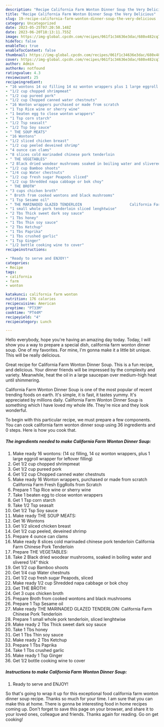 ```yaml
---
description: "Recipe California Farm Wonton Dinner Soup the Very Delicious"
title: "Recipe California Farm Wonton Dinner Soup the Very Delicious"
slug: 19-recipe-california-farm-wonton-dinner-soup-the-very-delicious
category: Uncategorized
date: 2023-05-25T07:20:50.148Z
date: 2023-06-20T18:13:11.755Z
image: https://img-global.cpcdn.com/recipes/061f1c34636e3dac/680x482cq70/california-farm-wonton-dinner-soup-recipe-main-photo.jpg
hideToc: false
enableToc: true
enableTocContent: false
thumbnail: https://img-global.cpcdn.com/recipes/061f1c34636e3dac/680x482cq70/california-farm-wonton-dinner-soup-recipe-main-photo.jpg
cover: https://img-global.cpcdn.com/recipes/061f1c34636e3dac/680x482cq70/california-farm-wonton-dinner-soup-recipe-main-photo.jpg
author: Admin
authorAv: notfound
ratingvalue: 4.3
reviewcount: 25
recipeingredient:
- "16 wontons 14 oz filling 14 oz wonton wrappers plus 1 large eggroll wrapper for leftover filling"
- "1/2 cup chopped shrimpmeat"
- "1/2 cup pureed pork"
- "1/2 cup Chopped canned water chestnuts"
- "16 Wonton wrappers purchased or made from scratch                      California Farm Fresh EggRolls from Scratch"
- "1 Tsp Rice wine or sherry wine"
- "1 beaten egg to close wonton wrappers"
- "1 Tsp corn starch"
- "1/2 Tsp seasalt"
- "1/2 Tsp Soy sauce"
- " THE SOUP MEATS"
- "16 Wontons"
- "1/2 sliced chicken breast"
- "1/2 cup peeled deveined shrimp"
- "4 ounce can clams"
- "8 slices cold marinaded chinese pork tenderloin                      California Farm Chinese Pork Tenderloin"
- " THE VEGETABLES"
- "2 Black dried woodear mushrooms soaked in boiling water and slivered 14 thick"
- "1/2 cup Bamboo shoots"
- "1/4 cup Water chestnuts"
- "1/2 cup fresh sugar Peapods sliced"
- "1/2 cup Shredded napa cabbage or bok choy"
- " THE BROTH"
- "3 cups chicken broth"
- " Broth from cooked wontons and black mushrooms"
- "1 Tsp Sesame oil"
- " THE MARINADED GLAZED TENDERLOIN                      California Farm Chinese Pork Tenderloin"
- "1 small whole pork tenderloin sliced lenghtwise"
- "2 Tbs Thick sweet dark soy sauce"
- "1 Tbs honey"
- "1 Tbs Thin soy sauce"
- "2 Tbs Ketchup"
- "1 Tbs Paprika"
- "1 Tbs crushed garlic"
- "1 Tsp Ginger"
- "1/2 bottle cooking wine to cover"
recipeinstructions:

- "Ready to serve and ENJOY!"
categories:
- Recipe
tags:
- california
- farm
- wonton

katakunci: california farm wonton 
nutrition: 176 calories
recipecuisine: American
preptime: "PT33M"
cooktime: "PT44M"
recipeyield: "4"
recipecategory: Lunch

---
```



Hello everybody, hope you're having an amazing day today. Today, I will show you a way to prepare a special dish, california farm wonton dinner soup. One of my favorites. For mine, I'm gonna make it a little bit unique. This will be really delicious.

Great recipe for California Farm Wonton Dinner Soup. This is a fun recipe, and delicious. Your dinner friends will be impressed by the complexity and variety. Meanwhile, heat the oil in a large saucepan over medium-high heat until shimmering.

California Farm Wonton Dinner Soup is one of the most popular of recent trending foods on earth. It's simple, it is fast, it tastes yummy. It's appreciated by millions daily. California Farm Wonton Dinner Soup is something which I have loved my whole life. They're nice and they look wonderful.


To begin with this particular recipe, we must prepare a few components. You can cook california farm wonton dinner soup using 36 ingredients and 0 steps. Here is how you cook that.

<!--inarticleads1-->

##### The ingredients needed to make California Farm Wonton Dinner Soup:

1. Make ready 16 wontons: (14 oz filling, 14 oz wonton wrappers, plus 1 large eggroll wrapper for leftover filling)
1. Get 1/2 cup chopped shrimpmeat
1. Get 1/2 cup pureed pork
1. Get 1/2 cup Chopped canned water chestnuts
1. Make ready 16 Wonton wrappers, purchased or made from scratch                      California Farm Fresh EggRolls from Scratch
1. Prepare 1 Tsp Rice wine or sherry wine
1. Take 1 beaten egg to close wonton wrappers
1. Get 1 Tsp corn starch
1. Take 1/2 Tsp seasalt
1. Get 1/2 Tsp Soy sauce
1. Make ready  THE SOUP MEATS:
1. Get 16 Wontons
1. Get 1/2 sliced chicken breast
1. Get 1/2 cup peeled, deveined shrimp
1. Prepare 4 ounce can clams
1. Make ready 8 slices cold marinaded chinese pork tenderloin                      California Farm Chinese Pork Tenderloin
1. Prepare  THE VEGETABLES:
1. Take 2 Black dried woodear mushrooms, soaked in boiling water and slivered 1/4” thick
1. Get 1/2 cup Bamboo shoots
1. Get 1/4 cup Water chestnuts
1. Get 1/2 cup fresh sugar Peapods, sliced
1. Make ready 1/2 cup Shredded napa cabbage or bok choy
1. Get  THE BROTH:
1. Get 3 cups chicken broth
1. Prepare  Broth from cooked wontons and black mushrooms
1. Prepare 1 Tsp Sesame oil
1. Make ready  THE MARINADED GLAZED TENDERLOIN:                      California Farm Chinese Pork Tenderloin
1. Prepare 1 small whole pork tenderloin, sliced lenghtwise
1. Make ready 2 Tbs Thick sweet dark soy sauce
1. Take 1 Tbs honey
1. Get 1 Tbs Thin soy sauce
1. Make ready 2 Tbs Ketchup
1. Prepare 1 Tbs Paprika
1. Take 1 Tbs crushed garlic
1. Make ready 1 Tsp Ginger
1. Get 1/2 bottle cooking wine to cover




<!--inarticleads2-->

##### Instructions to make California Farm Wonton Dinner Soup:


1. Ready to serve and ENJOY!



So that's going to wrap it up for this exceptional food california farm wonton dinner soup recipe. Thanks so much for your time. I am sure that you can make this at home. There is gonna be interesting food in home recipes coming up. Don't forget to save this page on your browser, and share it to your loved ones, colleague and friends. Thanks again for reading. Go on get cooking!
